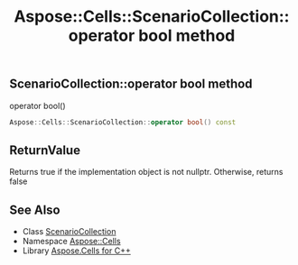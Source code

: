 ﻿---
title: Aspose::Cells::ScenarioCollection::operator bool method
linktitle: operator bool
second_title: Aspose.Cells for C++ API Reference
description: 'Aspose::Cells::ScenarioCollection::operator bool method. operator bool() in C++.'
type: docs
weight: 400
url: /cpp/aspose.cells/scenariocollection/operator_bool/
---
## ScenarioCollection::operator bool method


operator bool()

```cpp
Aspose::Cells::ScenarioCollection::operator bool() const
```


## ReturnValue

Returns true if the implementation object is not nullptr. Otherwise, returns false

## See Also

* Class [ScenarioCollection](../)
* Namespace [Aspose::Cells](../../)
* Library [Aspose.Cells for C++](../../../)
